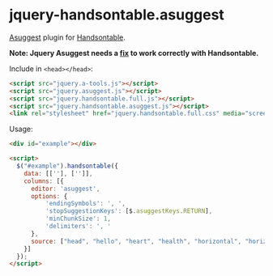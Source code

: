 jquery-handsontable.asuggest
============================

[Asuggest](http://imankulov.github.io/asuggest/) plugin for [Handsontable](http://handsontable.com/).

**Note: Jquery Asuggest needs a [fix](https://github.com/braaam/asuggest/commit/0dc179b37a) to work correctly with Handsontable.**



Include in ``<head></head>``:

```html
<script src="jquery.a-tools.js"></script>
<script src="jquery.asuggest.js"></script>
<script src="jquery.handsontable.full.js"></script>
<script src="jquery.handsontable.asuggest.js"></script>
<link rel="stylesheet" href="jquery.handsontable.full.css" media="screen">
```

Usage: 

```html
<div id="example"></div>

<script>
  $("#example").handsontable({
    data: [[''], ['']],
    columns: [{
      editor: 'asuggest',
      options: {
          'endingSymbols': ', ',
          'stopSuggestionKeys': [$.asuggestKeys.RETURN],
          'minChunkSize': 1,
          'delimiters': ', '
      }, 
      source: ["head", "hello", "heart", "health", "horizontal", "horizont", "hormonotherapy"]
    }]
  });
</script>
```
